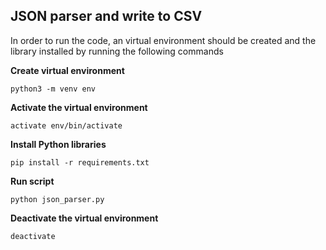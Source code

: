 ## JSON parser and write to CSV

In order to run the code, an virtual environment should be created and the library installed by running the following commands

**Create virtual environment** 
```
python3 -m venv env
```
**Activate the virtual environment**
```
activate env/bin/activate
```
**Install Python libraries**
```
pip install -r requirements.txt
```
**Run script**
```
python json_parser.py
```
**Deactivate the virtual environment**
```
deactivate
```

